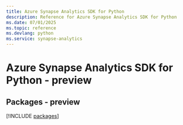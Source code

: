 ```yaml
---
title: Azure Synapse Analytics SDK for Python
description: Reference for Azure Synapse Analytics SDK for Python
ms.date: 07/01/2025
ms.topic: reference
ms.devlang: python
ms.service: synapse-analytics
---
```

# Azure Synapse Analytics SDK for Python - preview
## Packages - preview
[!INCLUDE [packages](synapse-analytics-index.md)]